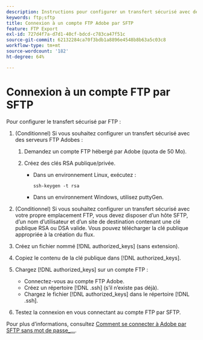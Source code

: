 ```yaml
---
description: Instructions pour configurer un transfert sécurisé avec des serveurs FTP Adobe.
keywords: ftp;sftp
title: Connexion à un compte FTP Adobe par SFTP
feature: FTP Export
exl-id: 727d4f7a-d7d1-40cf-bdcd-c783ca47f51c
source-git-commit: 62132284ca70f3bdb1a8896e4548b8b63a5c03c8
workflow-type: tm+mt
source-wordcount: '182'
ht-degree: 64%

---
```


# Connexion à un compte FTP par SFTP

Pour configurer le transfert sécurisé par FTP :

1. (Conditionnel) Si vous souhaitez configurer un transfert sécurisé avec des serveurs FTP Adobes :

   1. Demandez un compte FTP hébergé par Adobe (quota de 50 Mo).

   1. Créez des clés RSA publique/privée.

      * Dans un environnement Linux, exécutez :

        ```
        ssh-keygen -t rsa
        ```

      * Dans un environnement Windows, utilisez puttyGen.

1. (Conditionnel) Si vous souhaitez configurer un transfert sécurisé avec votre propre emplacement FTP, vous devez disposer d’un hôte SFTP, d’un nom d’utilisateur et d’un site de destination contenant une clé publique RSA ou DSA valide. Vous pouvez télécharger la clé publique appropriée à la création du flux.

1. Créez un fichier nommé [!DNL authorized_keys] (sans extension).

1. Copiez le contenu de la clé publique dans [!DNL authorized_keys].

1. Chargez [!DNL authorized_keys] sur un compte FTP :

   * Connectez-vous au compte FTP Adobe.
   * Créez un répertoire [!DNL .ssh] (s’il n’existe pas déjà).
   * Chargez le fichier [!DNL authorized_keys] dans le répertoire [!DNL .ssh].

1. Testez la connexion en vous connectant au compte FTP par SFTP.

Pour plus d’informations, consultez [Comment se connecter à Adobe par SFTP sans mot de passe_...](/help/export/ftp-and-sftp/c-sftp/ftp-sftp-cert-auth.md).
